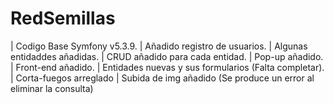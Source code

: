 # RedSemillas 
| Codigo Base Symfony v5.3.9.
| Añadido registro de usuarios.
| Algunas entidaddes añadidas.
| CRUD añadido para cada entidad.
| Pop-up añadido.
| Front-end añadido.
| Entidades nuevas y sus formularios (Falta completar).
| Corta-fuegos arreglado
| Subida de img añadido (Se produce un error al eliminar la consulta)